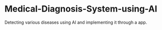 # Medical-Diagnosis-System-using-AI
Detecting various diseases using AI and implementing it through a app.
